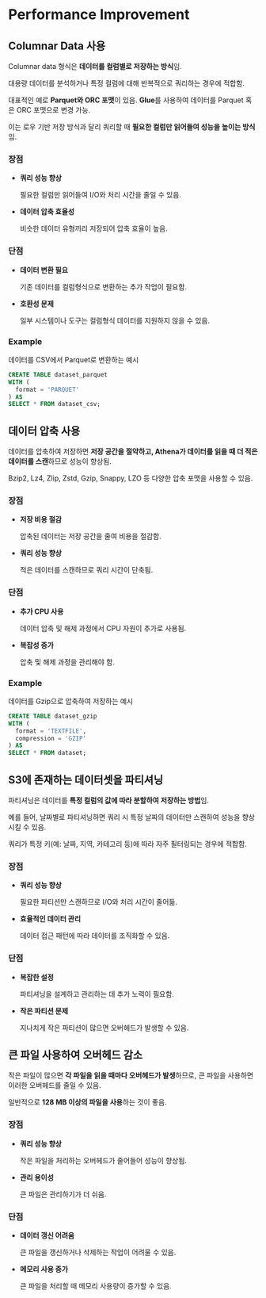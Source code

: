 # Performance Improvement

## Columnar Data 사용

Columnar data 형식은 **데이터를 컬럼별로 저장하는 방식**임. 

대용량 데이터를 분석하거나 특정 컬럼에 대해 반복적으로 쿼리하는 경우에 적합함.

대표적인 예로 **Parquet와 ORC 포맷**이 있음. **Glue**를 사용하여 데이터를 Parquet 혹은 ORC 포맷으로 변경 가능.

이는 로우 기반 저장 방식과 달리 쿼리할 때 **필요한 컬럼만 읽어들여 성능을 높이는 방식**임.

### 장점

* **쿼리 성능 향상**  
    
    필요한 컬럼만 읽어들여 I/O와 처리 시간을 줄일 수 있음.

* **데이터 압축 효율성**

    비슷한 데이터 유형끼리 저장되어 압축 효율이 높음.

### 단점

* **데이터 변환 필요**  
    
    기존 데이터를 컬럼형식으로 변환하는 추가 작업이 필요함.

* **호환성 문제**  
    
    일부 시스템이나 도구는 컬럼형식 데이터를 지원하지 않을 수 있음.

### Example

데이터를 CSV에서 Parquet로 변환하는 예시

``` sql
CREATE TABLE dataset_parquet
WITH (
  format = 'PARQUET'
) AS
SELECT * FROM dataset_csv;
```

## 데이터 압축 사용

데이터를 압축하여 저장하면 **저장 공간을 절약하고, Athena가 데이터를 읽을 때 더 적은 데이터를 스캔**하므로 성능이 향상됨. 

Bzip2, Lz4, Zlip, Zstd, Gzip, Snappy, LZO 등 다양한 압축 포맷을 사용할 수 있음.

### 장점

* **저장 비용 절감**

    압축된 데이터는 저장 공간을 줄여 비용을 절감함.

* **쿼리 성능 향상**

    적은 데이터를 스캔하므로 쿼리 시간이 단축됨.

### 단점

* **추가 CPU 사용**  
    
    데이터 압축 및 해제 과정에서 CPU 자원이 추가로 사용됨.

* **복잡성 증가**

    압축 및 해제 과정을 관리해야 함.

### Example
데이터를 Gzip으로 압축하여 저장하는 예시

``` sql
CREATE TABLE dataset_gzip
WITH (
  format = 'TEXTFILE',
  compression = 'GZIP'
) AS
SELECT * FROM dataset;
```

## S3에 존재하는 데이터셋을 파티셔닝

파티셔닝은 데이터를 **특정 컬럼의 값에 따라 분할하여 저장하는 방법**임.  

예를 들어, 날짜별로 파티셔닝하면 쿼리 시 특정 날짜의 데이터만 스캔하여 성능을 향상시킬 수 있음.

쿼리가 특정 키(예: 날짜, 지역, 카테고리 등)에 따라 자주 필터링되는 경우에 적합함.

### 장점

* **쿼리 성능 향상**  

    필요한 파티션만 스캔하므로 I/O와 처리 시간이 줄어듦.

* **효율적인 데이터 관리**

    데이터 접근 패턴에 따라 데이터를 조직화할 수 있음.

### 단점

* **복잡한 설정**

    파티셔닝을 설계하고 관리하는 데 추가 노력이 필요함.

* **작은 파티션 문제**

    지나치게 작은 파티션이 많으면 오버헤드가 발생할 수 있음.

## 큰 파일 사용하여 오버헤드 감소

작은 파일이 많으면 **각 파일을 읽을 때마다 오버헤드가 발생**하므로, 큰 파일을 사용하면 이러한 오버헤드를 줄일 수 있음.  

일반적으로 **128 MB 이상의 파일을 사용**하는 것이 좋음.


### 장점

* **쿼리 성능 향상**

    작은 파일을 처리하는 오버헤드가 줄어들어 성능이 향상됨.

* **관리 용이성**

    큰 파일은 관리하기가 더 쉬움.

### 단점

* **데이터 갱신 어려움**

    큰 파일을 갱신하거나 삭제하는 작업이 어려울 수 있음.

* **메모리 사용 증가**

    큰 파일을 처리할 때 메모리 사용량이 증가할 수 있음.